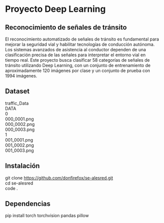 # Proyecto Deep Learning

## Reconocimiento de señales de tránsito

El reconocimiento automatizado de señales de tránsito es fundamental para mejorar la seguridad vial y habilitar tecnologías de conducción autónoma. Los sistemas avanzados de asistencia al conductor dependen de una clasificación precisa de las señales para interpretar el entorno vial en tiempo real. Este proyecto busca clasificar 58 categorías de señales de tránsito utilizando Deep Learning, con un conjunto de entrenamiento de aproximadamente 120 imágenes por clase y un conjunto de prueba con 1994 imágenes.   

## Dataset

traffic_Data  
    DATA  
        0  
            000_0001.png  
            000_0002.png  
            000_0003.png  
        1  
            001_0001.png  
            001_0002.png  
            001_0003.png  

## Instalación 

git clone https://github.com/donfirefox/se-alesred.git  
cd se-alesred  
code .  


## Dependencias

pip install torch torchvision pandas pillow  


